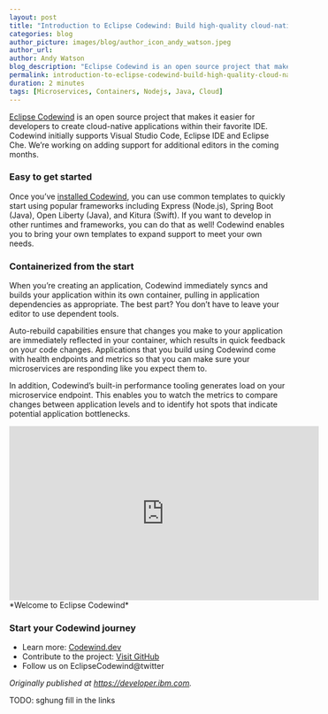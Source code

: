 ```yaml
---
layout: post
title: "Introduction to Eclipse Codewind: Build high-quality cloud-native applications faster"
categories: blog
author_picture: images/blog/author_icon_andy_watson.jpeg
author_url: 
author: Andy Watson
blog_description: "Eclipse Codewind is an open source project that makes it easier for developers to create cloud-native applications within their favorite IDE. Codewind initially supports Visual Studio Code, Eclipse..."
permalink: introduction-to-eclipse-codewind-build-high-quality-cloud-native-applications-faster
duration: 2 minutes
tags: [Microservices, Containers, Nodejs, Java, Cloud]
---
```

[Eclipse Codewind](https://codewind.dev/) is an open source project that makes it easier for developers to create cloud-native applications within their favorite IDE. Codewind initially supports Visual Studio Code, Eclipse IDE and Eclipse Che. We’re working on adding support for additional editors in the coming months.

### Easy to get started
Once you’ve [installed Codewind](https://www.eclipse.org/codewind/gettingstarted.html), you can use common templates to quickly start using popular frameworks including Express (Node.js), Spring Boot (Java), Open Liberty (Java), and Kitura (Swift). If you want to develop in other runtimes and frameworks, you can do that as well! Codewind enables you to bring your own templates to expand support to meet your own needs.

### Containerized from the start
When you’re creating an application, Codewind immediately syncs and builds your application within its own container, pulling in application dependencies as appropriate. The best part? You don’t have to leave your editor to use dependent tools.

Auto-rebuild capabilities ensure that changes you make to your application are immediately reflected in your container, which results in quick feedback on your code changes. Applications that you build using Codewind come with health endpoints and metrics so that you can make sure your microservices are responding like you expect them to.

In addition, Codewind’s built-in performance tooling generates load on your microservice endpoint. This enables you to watch the metrics to compare changes between application levels and to identify hot spots that indicate potential application bottlenecks.

<iframe width="560" height="315" src="https://www.youtube.com/embed/mjADP2_4FBg" frameborder="0" allow="accelerometer; autoplay; encrypted-media; gyroscope; picture-in-picture" allowfullscreen></iframe>
*Welcome to Eclipse Codewind*

### Start your Codewind journey
- Learn more: [Codewind.dev](https://codewind.dev/)
- Contribute to the project: [Visit GitHub](https://github.com/eclipse/codewind)
- Follow us on EclipseCodewind@twitter

*Originally published at https://developer.ibm.com.*

TODO: sghung fill in the links